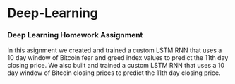 # Deep-Learning

### Deep Learning Homework Assignment
  In this asignment we created and trained a custom LSTM RNN that uses a 10 day window of Bitcoin fear and greed index values to predict the 11th day closing price.
We also built and trained a custom LSTM RNN that uses a 10 day window of Bitcoin closing prices to predict the 11th day closing price.
